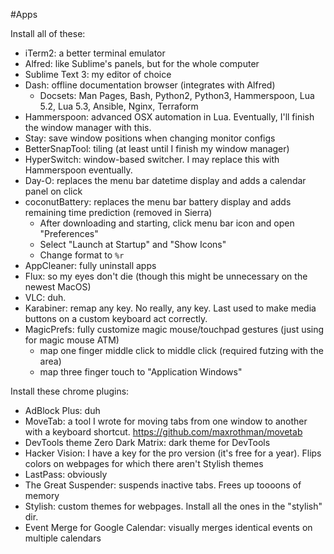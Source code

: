 #Apps

Install all of these:

* iTerm2: a better terminal emulator
* Alfred: like Sublime's panels, but for the whole computer
* Sublime Text 3: my editor of choice
* Dash: offline documentation browser (integrates with Alfred)
  * Docsets: Man Pages, Bash, Python2, Python3, Hammerspoon, Lua 5.2, Lua 5.3, Ansible, Nginx, Terraform
* Hammerspoon: advanced OSX automation in Lua. Eventually, I'll finish the window manager with this.
* Stay: save window positions when changing monitor configs
* BetterSnapTool: tiling (at least until I finish my window manager)
* HyperSwitch: window-based switcher. I may replace this with Hammerspoon eventually.
* Day-O: replaces the menu bar datetime display and adds a calendar panel on click
* coconutBattery: replaces the menu bar battery display and adds remaining time prediction (removed in Sierra)
  * After downloading and starting, click menu bar icon and open "Preferences"
  * Select "Launch at Startup" and "Show Icons"
  * Change format to `%r`
* AppCleaner: fully uninstall apps
* Flux: so my eyes don't die (though this might be unnecessary on the newest MacOS)
* VLC: duh.
* Karabiner: remap any key. No really, any key. Last used to make media buttons on a custom keyboard act correctly.
* MagicPrefs: fully customize magic mouse/touchpad gestures (just using for magic mouse ATM)
  * map one finger middle click to middle click (required futzing with the area)
  * map three finger touch to "Application Windows"

Install these chrome plugins:

* AdBlock Plus: duh
* MoveTab: a tool I wrote for moving tabs from one window to another with a keyboard shortcut. https://github.com/maxrothman/movetab
* DevTools theme Zero Dark Matrix: dark theme for DevTools
* Hacker Vision: I have a key for the pro version (it's free for a year). Flips colors on webpages for which there aren't Stylish themes
* LastPass: obviously
* The Great Suspender: suspends inactive tabs. Frees up toooons of memory
* Stylish: custom themes for webpages. Install all the ones in the "stylish" dir.
* Event Merge for Google Calendar: visually merges identical events on multiple calendars
